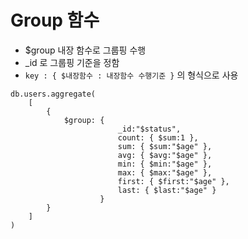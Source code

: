 # Group 함수
- $group 내장 함수로 그룹핑 수행
- _id 로 그룹핑 기준을 정함
- ```key : { $내장함수 : 내장함수 수행기준 }```  의 형식으로 사용
```
db.users.aggregate(
    [
        {
            $group: {
                        _id:"$status",
                        count: { $sum:1 },
                        sum: { $sum:"$age" },
                        avg: { $avg:"$age" },
                        min: { $min:"$age" },
                        max: { $max:"$age" },
                        first: { $first:"$age" },
                        last: { $last:"$age" }
                    }
        }
    ]
)
```